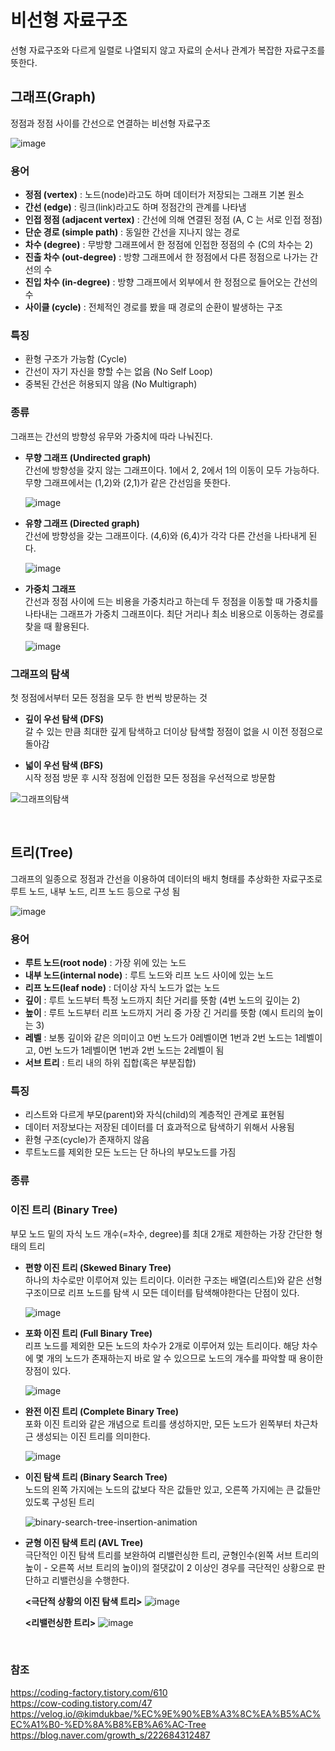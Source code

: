 # 비선형 자료구조
선형 자료구조와 다르게 일렬로 나열되지 않고 자료의 순서나 관계가 복잡한 자료구조를 뜻한다.

## **그래프(Graph)**
정점과 정점 사이를 간선으로 연결하는 비선형 자료구조 

![image](https://user-images.githubusercontent.com/108858121/209493933-82c9692e-f157-4ed2-b0dd-429e59eb6293.png)
 

### **용어** 
- **정점 (vertex)** : 노드(node)라고도 하며 데이터가 저장되는 그래프 기본 원소
- **간선 (edge)** : 링크(link)라고도 하며 정점간의 관계를 나타냄
- **인접 정점 (adjacent vertex)** : 간선에 의해 연결된 정점 (A, C 는 서로 인접 정점)
- **단순 경로 (simple path)** : 동일한 간선을 지나지 않는 경로
- **차수 (degree)** : 무방향 그래프에서 한 정점에 인접한 정점의 수 (C의 차수는 2)
- **진출 차수 (out-degree)** : 방향 그래프에서 한 정점에서 다른 정점으로 나가는 간선의 수
- **진입 차수 (in-degree)** : 방향 그래프에서 외부에서 한 정점으로 들어오는 간선의 수
- **사이클 (cycle)** : 전체적인 경로를 봤을 때 경로의 순환이 발생하는 구조

### **특징**
- 환형 구조가 가능함 (Cycle)
- 간선이 자기 자신을 향할 수는 없음 (No Self Loop)
- 중복된 간선은 허용되지 않음 (No Multigraph)

### **종류**
그래프는 간선의 방향성 유무와 가중치에 따라 나눠진다.
- **무향 그래프 (Undirected graph)**  
    간선에 방향성을 갖지 않는 그래프이다. 1에서 2, 2에서 1의 이동이 모두 가능하다. 무향 그래프에서는 (1,2)와 (2,1)가 같은 간선임을 뜻한다.

    ![image](https://user-images.githubusercontent.com/108858121/209494648-1642641e-5d4e-44c7-8e26-f0ed91ae7579.png)

- **유향 그래프 (Directed graph)**  
    간선에 방향성을 갖는 그래프이다. (4,6)와 (6,4)가 각각 다른 간선을 나타내게 된다.

    ![image](https://user-images.githubusercontent.com/108858121/209494707-9dfe8315-17c5-4eaa-813e-85e93517421c.png)

- **가중치 그래프**  
    간선과 정점 사이에 드는 비용을 가중치라고 하는데 두 정점을 이동할 때 가중치를 나타내는 그래프가 가중치 그래프이다. 최단 거리나 최소 비용으로 이동하는 경로를 찾을 때 활용된다.

    ![image](https://user-images.githubusercontent.com/108858121/209495569-0bc7283d-d84a-4d45-9f31-9997b85e4f37.png)


### **그래프의 탐색**
첫 정점에서부터 모든 정점을 모두 한 번씩 방문하는 것
- **깊이 우선 탐색 (DFS)**  
    갈 수 있는 만큼 최대한 깊게 탐색하고 더이상 탐색할 정점이 없을 시 이전 정점으로 돌아감

- **넓이 우선 탐색 (BFS)**  
    시작 정점 방문 후 시작 정점에 인접한 모든 정점을 우선적으로 방문함

![그래프의탐색](https://user-images.githubusercontent.com/108858121/209495293-b36fe233-3e8e-4bc6-90d7-fefbbae041b6.gif)

<br>

## **트리(Tree)**
그래프의 일종으로 정점과 간선을 이용하여 데이터의 배치 형태를 추상화한 자료구조로 루트 노드, 내부 노드, 리프 노드 등으로 구성 됨

![image](https://user-images.githubusercontent.com/108858121/209496315-6604e10b-9599-483d-a815-513f04480386.png)

### **용어** 
- **루트 노드(root node)** : 가장 위에 있는 노드
- **내부 노드(internal node)** : 루트 노드와 리프 노드 사이에 있는 노드
- **리프 노드(leaf node)** : 더이상 자식 노드가 없는 노드
- **깊이** : 루트 노드부터 특정 노드까지 최단 거리를 뜻함 (4번 노드의 깊이는 2)
- **높이** : 루트 노드부터 리프 노드까지 거리 중 가장 긴 거리를 뜻함 (예시 트리의 높이는 3)
- **레벨** : 보통 깊이와 같은 의미이고 0번 노드가 0레벨이면 1번과 2번 노드는 1레벨이고, 0번 노드가 1레벨이면 1번과 2번 노드는 2레벨이 됨
- **서브 트리** : 트리 내의 하위 집합(혹은 부분집합)

### **특징**
- 리스트와 다르게 부모(parent)와 자식(child)의 계층적인 관계로 표현됨
- 데이터 저장보다는 저장된 데이터를 더 효과적으로 탐색하기 위해서 사용됨
- 환형 구조(cycle)가 존재하지 않음
- 루트노드를 제외한 모든 노드는 단 하나의 부모노드를 가짐

### **종류**
### **이진 트리 (Binary Tree)**  
부모 노드 밑의 자식 노드 개수(=차수, degree)를 최대 2개로 제한하는 가장 간단한 형태의 트리

- **편향 이진 트리 (Skewed Binary Tree)**  
    하나의 차수로만 이루어져 있는 트리이다. 이러한 구조는 배열(리스트)와 같은 선형 구조이므로 리프 노드를 탐색 시 모든 데이터를 탐색해야한다는 단점이 있다.

    ![image](https://user-images.githubusercontent.com/108858121/209497515-c0f43daa-6e06-4f7d-9a60-1dd46b586544.png)

- **포화 이진 트리 (Full Binary Tree)**  
    리프 노드를 제외한 모든 노드의 차수가 2개로 이루어져 있는 트리이다. 해당 차수에 몇 개의 노드가 존재하는지 바로 알 수 있으므로 노드의 개수를 파악할 때 용이한 장점이 있다.

    ![image](https://user-images.githubusercontent.com/108858121/209497639-15343675-8a1b-43e7-8018-09ee67bef6d3.png)

- **완전 이진 트리 (Complete Binary Tree)**  
    포화 이진 트리와 같은 개념으로 트리를 생성하지만, 모든 노드가 왼쪽부터 차근차근 생성되는 이진 트리를 의미한다.

    ![image](https://user-images.githubusercontent.com/108858121/209497686-c3aba669-a3b5-4984-9f1e-0726d58f5a91.png)

- **이진 탐색 트리 (Binary Search Tree)**  
    노드의 왼쪽 가지에는 노드의 값보다 작은 값들만 있고, 오른쪽 가지에는 큰 값들만 있도록 구성된 트리

    ![binary-search-tree-insertion-animation](https://user-images.githubusercontent.com/108858121/209497845-1a410e62-e77f-4b36-abe4-c47a4233a3e3.gif)

- **균형 이진 탐색 트리 (AVL Tree)**  
    극단적인 이진 탐색 트리를 보완하여 리밸런싱한 트리, 균형인수(왼쪽 서브 트리의 높이 - 오른쪽 서브 트리의 높이)의 절댓값이 2 이상인 경우를 극단적인 상황으로 판단하고 리밸런싱을 수행한다.  

    **<극단적 상황의 이진 탐색 트리>**
    ![image](https://user-images.githubusercontent.com/108858121/209498150-adb82c0f-866e-45fa-a67e-cc67efee4953.png)

    **<리밸런싱한 트리>**
    ![image](https://user-images.githubusercontent.com/108858121/209498253-f7b13038-9205-452a-8c37-5d115d391ae6.png)

<!-- - **레드 블랙 트리(red-black tree)**  

    ![image](https://user-images.githubusercontent.com/108858121/209499462-469e1c87-2b55-4257-9828-cc8f06fbb055.png) -->


<br>

### **참조**
https://coding-factory.tistory.com/610  
https://cow-coding.tistory.com/47  
https://velog.io/@kimdukbae/%EC%9E%90%EB%A3%8C%EA%B5%AC%EC%A1%B0-%ED%8A%B8%EB%A6%AC-Tree  
https://blog.naver.com/growth_s/222684312487  